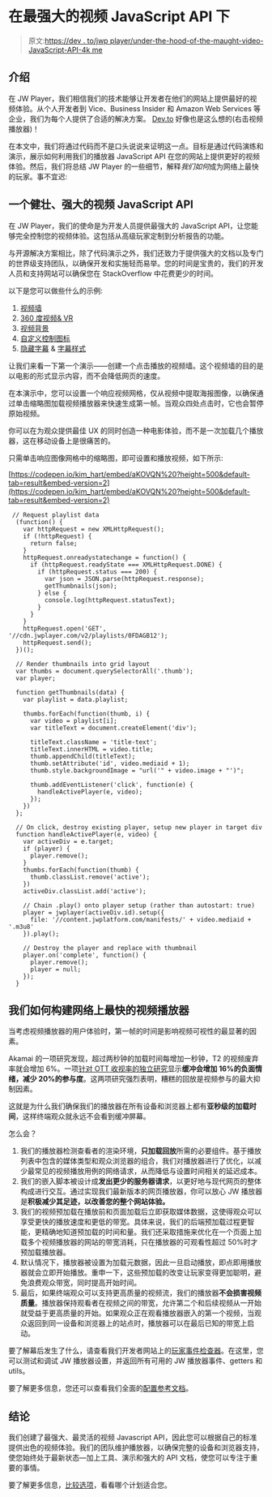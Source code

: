 # 在最强大的视频 JavaScript API 下

> 原文:[https://dev . to/jwp player/under-the-hood-of-the-maught-video-JavaScript-API-4k me](https://dev.to/jwplayer/under-the-hood-of-the-most-powerful-video-javascript-api-4kme)

## 介绍

在 JW Player，我们相信我们的技术能够让开发者在他们的网站上提供最好的视频体验。从个人开发者到 Vice、Business Insider 和 Amazon Web Services 等企业，我们为每个人提供了合适的解决方案。 [Dev.to](https://dev.to/vaidehijoshi/stacks-and-queues--basecs-video-series--20oj) 好像也是这么想的(右击视频播放器)！

在本文中，我们将通过代码而不是口头说说来证明这一点。目标是通过代码演练和演示，展示如何利用我们的播放器 JavaScript API 在您的网站上提供更好的视频体验。然后，我们将总结 JW Player 的一些细节，解释*我们如何*成为网络上最快的玩家。事不宜迟:

## 一个健壮、强大的视频 JavaScript API

在 JW Player，我们的使命是为开发人员提供最强大的 JavaScript API，让您能够完全控制您的视频体验。这包括从高级玩家定制到分析报告的功能。

与开源解决方案相比，除了代码演示之外，我们还致力于提供强大的文档以及专门的世界级支持团队，以确保开发和实施轻而易举。您的时间是宝贵的，我们的开发人员和支持网站可以确保您在 StackOverflow 中花费更少的时间。

以下是您可以做些什么的示例:

1.  [视频墙](https://developer.jwplayer.com/jw-player/demos/innovation/click-to-play/?utm_source=dev.to&utm_medium=blog)
2.  [360 度视频& VR](https://developer.jwplayer.com/jw-player/demos/innovation/360-video/?utm_source=dev.to&utm_medium=blog)
3.  [视频背景](https://developer.jwplayer.com/jw-player/demos/developer-showcase/video-background/?utm_source=dev.to&utm_medium=blog)
4.  [自定义控制图标](https://developer.jwplayer.com/jw-player/demos/customization/custom-icons/?utm_source=dev.to&utm_medium=blog)
5.  [隐藏字幕](https://developer.jwplayer.com/jw-player/demos/toolbox/closed-captions/?utm_source=dev.to&utm_medium=blog) & [字幕样式](https://developer.jwplayer.com/jw-player/demos/customization/captions-styling/?utm_source=dev.to&utm_medium=blog)

让我们来看一下第一个演示——创建一个点击播放的视频墙。这个视频墙的目的是以电影的形式显示内容，而不会降低网页的速度。

在本演示中，您可以设置一个响应视频网格，仅从视频中提取海报图像，以确保通过单击缩略图加载视频播放器来快速生成第一帧。当观众四处点击时，它也会暂停原始视频。

你可以在为观众提供最佳 UX 的同时创造一种电影体验，而不是一次加载几个播放器，这在移动设备上是很痛苦的。

只需单击响应图像网格中的缩略图，即可设置和播放视频，如下所示:

[https://codepen.io/kim_hart/embed/aKOVQN%20?height=500&default-tab=result&embed-version=2](https://codepen.io/kim_hart/embed/aKOVQN%20?height=500&default-tab=result&embed-version=2)

```
 // Request playlist data
  (function() {
    var httpRequest = new XMLHttpRequest();
    if (!httpRequest) {
      return false;
    }
    httpRequest.onreadystatechange = function() {
      if (httpRequest.readyState === XMLHttpRequest.DONE) {
        if (httpRequest.status === 200) {
          var json = JSON.parse(httpRequest.response);
          getThumbnails(json);
        } else {
          console.log(httpRequest.statusText);
        }
      }
    }
    httpRequest.open('GET', '//cdn.jwplayer.com/v2/playlists/0FDAGB12');
    httpRequest.send();
  })();

  // Render thumbnails into grid layout
  var thumbs = document.querySelectorAll('.thumb');
  var player;

  function getThumbnails(data) {
    var playlist = data.playlist;

    thumbs.forEach(function(thumb, i) {
      var video = playlist[i];
      var titleText = document.createElement('div');

      titleText.className = 'title-text';
      titleText.innerHTML = video.title;
      thumb.appendChild(titleText);
      thumb.setAttribute('id', video.mediaid + 1);
      thumb.style.backgroundImage = "url('" + video.image + "')";

      thumb.addEventListener('click', function(e) {
        handleActivePlayer(e, video);
      });
    })
  };

  // On click, destroy existing player, setup new player in target div
  function handleActivePlayer(e, video) {
    var activeDiv = e.target;
    if (player) {
      player.remove();
    }
    thumbs.forEach(function(thumb) {
      thumb.classList.remove('active');
    })
    activeDiv.classList.add('active');

    // Chain .play() onto player setup (rather than autostart: true)
    player = jwplayer(activeDiv.id).setup({
      file: '//content.jwplatform.com/manifests/' + video.mediaid + '.m3u8'
    }).play();

    // Destroy the player and replace with thumbnail
    player.on('complete', function() {
      player.remove();
      player = null;
    });
  } 
```

## 我们如何构建网络上最快的视频播放器

当考虑视频播放器的用户体验时，第一帧的时间是影响视频可视性的最显著的因素。

Akamai 的一项研究发现，超过两秒钟的加载时间每增加一秒钟，T2 的视频废弃率就会增加 6%。一项[针对 OTT 收视率的独立研究](http://www.fiercecable.com/online-video/akamai-ott-video-streaming-quality-experience-drives-viewer-loyalty-provider-success)显示**缓冲会增加 16%的负面情绪，减少 20%的参与度**。这两项研究强烈表明，糟糕的回放是视频参与的最大抑制因素。

这就是为什么我们确保我们的播放器在所有设备和浏览器上都有**亚秒级的加载时间**，这样终端观众就永远不会看到缓冲屏幕。

怎么会？

1.  我们的播放器检测查看者的渲染环境，**只加载回放**所需的必要组件。基于播放列表中包含的媒体类型和观众浏览器的组合，我们对播放器进行了优化，以减少最常见的视频播放用例的网络请求，从而降低与设置时间相关的延迟成本。
2.  我们的嵌入脚本被设计成**发出更少的服务器请求**，以更好地与现代网页的整体构成进行交互。通过实现我们最新版本的网页播放器，你可以放心 JW 播放器是**积极减少其足迹，以改善您的整个网站体验。**
3.  我们的视频预加载在播放前和页面加载后立即获取媒体数据，这使得观众可以享受更快的播放速度和更低的带宽。具体来说，我们的后端预加载过程更智能，更精确地知道预加载的时间和量。我们还采取措施来优化在一个页面上加载多个视频播放器的网站的带宽消耗，只在播放器的可观看性超过 50%时才预加载播放器。
4.  默认情况下，播放器被设置为加载元数据，因此一旦启动播放，即点即用播放器就会立即开始播放。重申一下，这些预加载的改变让玩家变得更加聪明，避免浪费观众带宽，同时提高开始时间。
5.  最后，如果终端观众可以支持更高质量的视频流，我们的播放器**不会损害视频质量**。播放器保持观看者在视频之间的带宽，允许第二个和后续视频从一开始就受益于更高质量的开始。如果观众正在观看播放器嵌入的第一个视频，当观众返回到同一设备和浏览器上的站点时，播放器可以在最后已知的带宽上启动。

要了解幕后发生了什么，请查看我们开发者网站上的[玩家事件检查器](https://developer.jwplayer.com/tools/player-event-inspector/?utm_source=dev.to&utm_medium=blog)。在这里，您可以测试和调试 JW 播放器设置，并返回所有可用的 JW 播放器事件、getters 和 utils。

要了解更多信息，您还可以查看我们全面的[配置参考文档](https://developer.jwplayer.com/jw-player/docs/developer-guide/customization/configuration-reference/?utm_source=dev.to&utm_medium=blog)。

## 结论

我们创建了最强大、最灵活的视频 Javascript API，因此您可以根据自己的标准提供出色的视频体验。我们的团队维护播放器，以确保完整的设备和浏览器支持，使您始终处于最新状态—加上工具、演示和强大的 API 文档，使您可以专注于重要的事情。

要了解更多信息，[比较选项](https://www.jwplayer.com/plans/?utm_source=dev.to&utm_medium=blog)，看看哪个计划适合您。
